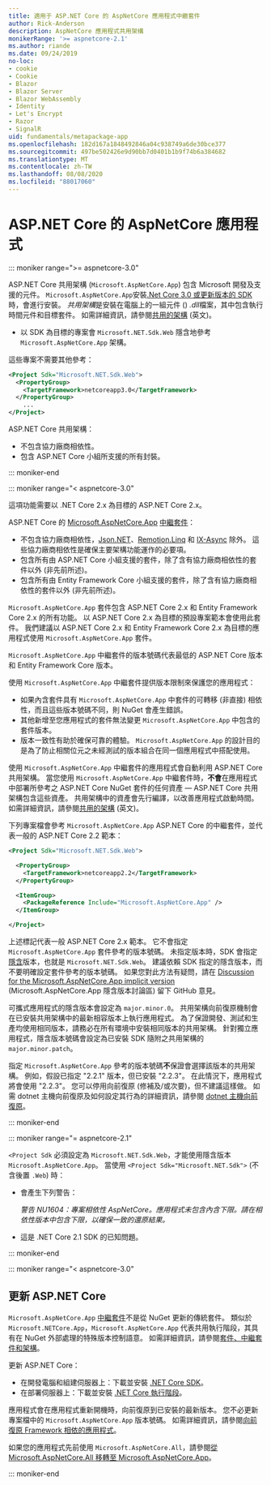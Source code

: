 ```yaml
---
title: 適用于 ASP.NET Core 的 AspNetCore 應用程式中繼套件
author: Rick-Anderson
description: AspNetCore 應用程式共用架構
monikerRange: '>= aspnetcore-2.1'
ms.author: riande
ms.date: 09/24/2019
no-loc:
- cookie
- Cookie
- Blazor
- Blazor Server
- Blazor WebAssembly
- Identity
- Let's Encrypt
- Razor
- SignalR
uid: fundamentals/metapackage-app
ms.openlocfilehash: 182d167a1848492846a04c938749a6de30bce377
ms.sourcegitcommit: 497be502426e9d90bb7d0401b1b9f74b6a384682
ms.translationtype: MT
ms.contentlocale: zh-TW
ms.lasthandoff: 08/08/2020
ms.locfileid: "88017060"
---
```

# <a name="microsoftaspnetcoreapp-for-aspnet-core"></a>ASP.NET Core 的 AspNetCore 應用程式

::: moniker range=">= aspnetcore-3.0"

 ASP.NET Core 共用架構 (`Microsoft.AspNetCore.App`) 包含 Microsoft 開發及支援的元件。 `Microsoft.AspNetCore.App`安裝[.Net Core 3.0 或更新版本的 SDK](https://dotnet.microsoft.com/download/dotnet-core/3.0)時，會進行安裝。 *共用架構*是安裝在電腦上的一組元件 () *.dll*檔案，其中包含執行時間元件和目標套件。 如需詳細資訊，請參閱[共用的架構](https://natemcmaster.com/blog/2018/08/29/netcore-primitives-2/) \(英文\)。

* 以 SDK 為目標的專案會 `Microsoft.NET.Sdk.Web` 隱含地參考 `Microsoft.AspNetCore.App` 架構。

這些專案不需要其他參考：

```xml
<Project Sdk="Microsoft.NET.Sdk.Web">
  <PropertyGroup>
    <TargetFramework>netcoreapp3.0</TargetFramework>
  </PropertyGroup>
    ...
</Project>
```

ASP.NET Core 共用架構：

* 不包含協力廠商相依性。
* 包含 ASP.NET Core 小組所支援的所有封裝。

::: moniker-end

::: moniker range="< aspnetcore-3.0"

這項功能需要以 .NET Core 2.x 為目標的 ASP.NET Core 2.x。

ASP.NET Core 的 [Microsoft.AspNetCore.App](https://www.nuget.org/packages/Microsoft.AspNetCore.App) [中繼套件](/dotnet/core/packages#metapackages)：

* 不包含協力廠商相依性，[Json.NET](https://www.nuget.org/packages/Newtonsoft.Json/)、[Remotion.Linq](https://www.nuget.org/packages/Remotion.Linq/) 和 [IX-Async](https://www.nuget.org/packages/System.Interactive.Async/) 除外。 這些協力廠商相依性是確保主要架構功能運作的必要項。
* 包含所有由 ASP.NET Core 小組支援的套件，除了含有協力廠商相依性的套件以外 (非先前所述)。
* 包含所有由 Entity Framework Core 小組支援的套件，除了含有協力廠商相依性的套件以外 (非先前所述)。

`Microsoft.AspNetCore.App` 套件包含 ASP.NET Core 2.x 和 Entity Framework Core 2.x 的所有功能。 以 ASP.NET Core 2.x 為目標的預設專案範本會使用此套件。 我們建議以 ASP.NET Core 2.x 和 Entity Framework Core 2.x 為目標的應用程式使用 `Microsoft.AspNetCore.App` 套件。

`Microsoft.AspNetCore.App` 中繼套件的版本號碼代表最低的 ASP.NET Core 版本和 Entity Framework Core 版本。

使用 `Microsoft.AspNetCore.App` 中繼套件提供版本限制來保護您的應用程式：

* 如果內含套件具有 `Microsoft.AspNetCore.App` 中套件的可轉移 (非直接) 相依性，而且這些版本號碼不同，則 NuGet 會產生錯誤。
* 其他新增至您應用程式的套件無法變更 `Microsoft.AspNetCore.App` 中包含的套件版本。
* 版本一致性有助於確保可靠的體驗。 `Microsoft.AspNetCore.App` 的設計目的是為了防止相關位元之未經測試的版本組合在同一個應用程式中搭配使用。

使用 `Microsoft.AspNetCore.App` 中繼套件的應用程式會自動利用 ASP.NET Core 共用架構。 當您使用 `Microsoft.AspNetCore.App` 中繼套件時，**不會**在應用程式中部署所參考之 ASP.NET Core NuGet 套件的任何資產 &mdash; ASP.NET Core 共用架構包含這些資產。 共用架構中的資產會先行編譯，以改善應用程式啟動時間。 如需詳細資訊，請參閱[共用的架構](https://natemcmaster.com/blog/2018/08/29/netcore-primitives-2/) \(英文\)。

下列專案檔會參考 `Microsoft.AspNetCore.App` ASP.NET Core 的中繼套件，並代表一般的 ASP.NET Core 2.2 範本：

```xml
<Project Sdk="Microsoft.NET.Sdk.Web">

  <PropertyGroup>
    <TargetFramework>netcoreapp2.2</TargetFramework>
  </PropertyGroup>

  <ItemGroup>
    <PackageReference Include="Microsoft.AspNetCore.App" />
  </ItemGroup>

</Project>
```

上述標記代表一般 ASP.NET Core 2.x 範本。 它不會指定 `Microsoft.AspNetCore.App` 套件參考的版本號碼。 未指定版本時，SDK 會指定[隱含](https://github.com/dotnet/core/blob/master/release-notes/1.0/sdk/1.0-rc3-implicit-package-refs.md)版本，也就是 `Microsoft.NET.Sdk.Web`。 建議依賴 SDK 指定的隱含版本，而不要明確設定套件參考的版本號碼。 如果您對此方法有疑問，請在 [Discussion for the Microsoft.AspNetCore.App implicit version](https://github.com/dotnet/AspNetCore.Docs/issues/6430) (Microsoft.AspNetCore.App 隱含版本討論區) 留下 GitHub 意見。

可攜式應用程式的隱含版本會設定為 `major.minor.0`。 共用架構向前復原機制會在已安裝共用架構中的最新相容版本上執行應用程式。 為了保證開發、測試和生產均使用相同版本，請務必在所有環境中安裝相同版本的共用架構。 針對獨立應用程式，隱含版本號碼會設定為已安裝 SDK 隨附之共用架構的 `major.minor.patch`。

指定 `Microsoft.AspNetCore.App` 參考的版本號碼**不**保證會選擇該版本的共用架構。 例如，假設已指定 "2.2.1" 版本，但已安裝 "2.2.3"。 在此情況下，應用程式將會使用 "2.2.3"。 您可以停用向前復原 (修補及/或次要)，但不建議這樣做。 如需 dotnet 主機向前復原及如何設定其行為的詳細資訊，請參閱 [dotnet 主機向前復原](https://github.com/dotnet/core-setup/blob/master/Documentation/design-docs/roll-forward-on-no-candidate-fx.md)。

::: moniker-end

::: moniker range="= aspnetcore-2.1"

`<Project Sdk` 必須設定為 `Microsoft.NET.Sdk.Web`，才能使用隱含版本 `Microsoft.AspNetCore.App`。 當使用 `<Project Sdk="Microsoft.NET.Sdk">` (不含後置 `.Web`) 時：

* 會產生下列警告：

  *警告 NU1604：專案相依性 AspNetCore。應用程式未包含內含下限。請在相依性版本中包含下限，以確保一致的還原結果。*

* 這是 .NET Core 2.1 SDK 的已知問題。

::: moniker-end

::: moniker range="< aspnetcore-3.0"

<a name="update"></a>

## <a name="update-aspnet-core"></a>更新 ASP.NET Core

`Microsoft.AspNetCore.App` [中繼套件](/dotnet/core/packages#metapackages)不是從 NuGet 更新的傳統套件。 類似於 `Microsoft.NETCore.App`，`Microsoft.AspNetCore.App` 代表共用執行階段，其具有在 NuGet 外部處理的特殊版本控制語意。 如需詳細資訊，請參閱[套件、中繼套件和架構](/dotnet/core/packages)。

更新 ASP.NET Core：

* 在開發電腦和組建伺服器上：下載並安裝 [.NET Core SDK](https://dotnet.microsoft.com/download)。
* 在部署伺服器上：下載並安裝 [.NET Core 執行階段](https://dotnet.microsoft.com/download)。

 應用程式會在應用程式重新開機時，向前復原到已安裝的最新版本。 您不必更新專案檔中的 `Microsoft.AspNetCore.App` 版本號碼。 如需詳細資訊，請參閱[向前復原 Framework 相依的應用程式](/dotnet/core/versions/selection#framework-dependent-apps-roll-forward)。

如果您的應用程式先前使用 `Microsoft.AspNetCore.All`，請參閱[從 Microsoft.AspNetCore.All 移轉至 Microsoft.AspNetCore.App](xref:fundamentals/metapackage#migrate)。

::: moniker-end

